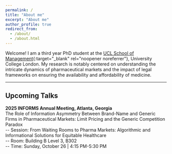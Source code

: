 ```yaml
---
permalink: /
title: "About me"
excerpt: "About me"
author_profile: true
redirect_from: 
  - /about/
  - /about.html
---
```


Welcome! I am a third year PhD student at the [UCL School of Management](https://www.mgmt.ucl.ac.uk){:target="_blank" rel="noopener noreferrer"}, University College London. My research is notably centered on understanding the intricate dynamics of pharmaceutical markets and the impact of legal frameworks on ensuring the availability and affordability of medicine.

***
## Upcoming Talks
<!--## Talks -->
<b>2025 INFORMS Annual Meeting, Atlanta, Georgia</b> \
The Role of Information Asymmetry Between Brand-Name and Generic Firms in Pharmaceutical Markets: Limit Pricing and the Generic Competition Paradox \
-- Session: From Waiting Rooms to Pharma Markets: Algorithmic and Informational Solutions for Equitable Healthcare \
-- Room: Building B Level 3, B302 \
-- Time: Sunday, October 26 | 4:15 PM-5:30 PM 




